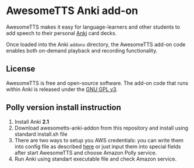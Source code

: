 # AwesomeTTS Anki add-on

AwesomeTTS makes it easy for language-learners and other students to add
speech to their personal [Anki](https://apps.ankiweb.net) card decks.

Once loaded into the Anki `addons` directory, the AwesomeTTS add-on code
enables both on-demand playback and recording functionality.


## License

AwesomeTTS is free and open-source software. The add-on code that runs within
Anki is released under the [GNU GPL v3](LICENSE.txt).

## Polly version install instruction

1. Install Anki **2.1**
2. Download awesometts-anki-addon from this repository and install using standard install.sh file 
3. There are two ways to setup you AWS credentials: you can write them into config file as described [here](https://boto3.readthedocs.io/en/latest/guide/quickstart.html#configuration) or just input them into special fields after start AwesomeTTS and choose Amazon Polly service.
4. Run Anki using standart executable file and check Amazon service.
